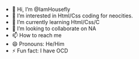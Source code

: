 - 👋 Hi, I’m @IamHousefly
- 👀 I’m interested in Html/Css coding for neocities.
- 🌱 I’m currently learning Html/Css/C
- 💞️ I’m looking to collaborate on NA
- 📫 How to reach me 
- 😄 Pronouns: He/Him
- ⚡ Fun fact: I have OCD

<!---
IamHousefly/IamHousefly is a ✨ special ✨ repository because its `README.md` (this file) appears on your GitHub profile.
You can click the Preview link to take a look at your changes.
--->
